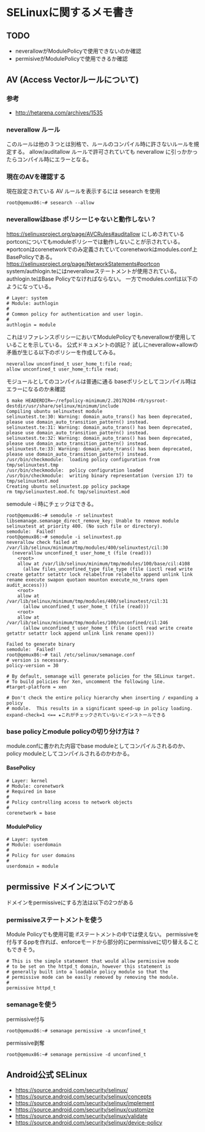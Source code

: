 # SELinuxに関するメモ書き
## TODO
- neverallowがModulePolicyで使用できないのか確認
- permisiveがModulePolicyで使用できるか確認

## AV (Access Vectorルールについて)
### 参考
- http://hetarena.com/archives/1535
### neverallow ルール
このルールは他の３つとは別格で、ルールのコンパイル時に許さないルールを規定する。
allow/auditallow ルールで許可されていても neverallow に引っかかったらコンパイル時にエラーとなる。
### 現在のAVを確認する
現在設定されている AV ルールを表示するには sesearch を使用

```
root@qemux86:~# sesearch --allow 
```

### neverallowはbase ポリシーじゃないと動作しない？
https://selinuxproject.org/page/AVCRules#auditallow
にしめされている
portconについてもmoduleポリシーでは動作しないことが示されている。※portconはcorenetworkでのみ定義されていてcorenetworkはmodules.conf上BasePolicyである。
https://selinuxproject.org/page/NetworkStatements#portcon
system/authlogin.teにはneverallowステートメントが使用されている。authlogin.teはBase Policyでなければならない。
一方でmodules.confは以下のようになっている。

```
# Layer: system
# Module: authlogin
#
# Common policy for authentication and user login.
# 
authlogin = module
```
これはリファレンスポリシーにおいてModulePolicyでもneverallowが使用していることを示している。
公式ドキュメントの誤記？
試しにneverallow+allowの矛盾が生じる以下のポリシーを作成してみる。
```
neverallow unconfined_t user_home_t:file read;
allow unconfined_t user_home_t:file read;
```
モジュールとしてのコンパイルは普通に通る
baseポリシとしてコンパイル時はエラーになるのか未確認
```
$ make HEADERDIR=~/refpolicy-minimum/2.20170204-r0/sysroot-destdir/usr/share/selinux/minimum/include 
Compiling ubuntu selinuxtest module
selinuxtest.te:30: Warning: domain_auto_trans() has been deprecated, please use domain_auto_transition_pattern() instead.
selinuxtest.te:31: Warning: domain_auto_trans() has been deprecated, please use domain_auto_transition_pattern() instead.
selinuxtest.te:32: Warning: domain_auto_trans() has been deprecated, please use domain_auto_transition_pattern() instead.
selinuxtest.te:33: Warning: domain_auto_trans() has been deprecated, please use domain_auto_transition_pattern() instead.
/usr/bin/checkmodule:  loading policy configuration from tmp/selinuxtest.tmp
/usr/bin/checkmodule:  policy configuration loaded
/usr/bin/checkmodule:  writing binary representation (version 17) to tmp/selinuxtest.mod
Creating ubuntu selinuxtest.pp policy package
rm tmp/selinuxtest.mod.fc tmp/selinuxtest.mod

```
semodule -i 時にチェックはできる。
```
root@qemux86:~# semodule -r selinuxtest
libsemanage.semanage_direct_remove_key: Unable to remove module selinuxtest at priority 400. (No such file or directory).
semodule:  Failed!
root@qemux86:~# semodule -i selinuxtest.pp
neverallow check failed at /var/lib/selinux/minimum/tmp/modules/400/selinuxtest/cil:30
  (neverallow unconfined_t user_home_t (file (read)))
    <root>
    allow at /var/lib/selinux/minimum/tmp/modules/100/base/cil:4108
      (allow files_unconfined_type file_type (file (ioctl read write create getattr setattr lock relabelfrom relabelto append unlink link rename execute swapon quotaon mounton execute_no_trans open audit_access)))
    <root>
    allow at /var/lib/selinux/minimum/tmp/modules/400/selinuxtest/cil:31
      (allow unconfined_t user_home_t (file (read)))
    <root>
    allow at /var/lib/selinux/minimum/tmp/modules/100/unconfined/cil:246
      (allow unconfined_t user_home_t (file (ioctl read write create getattr setattr lock append unlink link rename open)))

Failed to generate binary
semodule:  Failed!
root@qemux86:~# tail /etc/selinux/semanage.conf 
# version is necessary.
policy-version = 30

# By default, semanage will generate policies for the SELinux target.
# To build policies for Xen, uncomment the following line.
#target-platform = xen

# Don't check the entire policy hierarchy when inserting / expanding a policy
# module.  This results in a significant speed-up in policy loading.
expand-check=1 <== ★これがチェックされていないとインストールできる
```
### base policyとmodule policyの切り分け方は？
module.confに書かれた内容でbase moduleとしてコンパイルされるのか、policy moduleとしてコンパイルされるのかわかる。

#### BasePolicy
```
# Layer: kernel
# Module: corenetwork
# Required in base
#
# Policy controlling access to network objects
# 
corenetwork = base
```

#### ModulePolicy
```
# Layer: system
# Module: userdomain
#
# Policy for user domains
# 
userdomain = module
```

## permissive ドメインについて
ドメインをpermissiveにする方法は以下の2つがある
### permissiveステートメントを使う
Module Policyでも使用可能
ifステートメントの中では使えない。
permissiveを付与するppを作れば、enforceモードから部分的にpermissiveに切り替えることもできそう。
```
# This is the simple statement that would allow permissive mode
# to be set on the httpd_t domain, however this statement is
# generally built into a loadable policy module so that the
# permissive mode can be easily removed by removing the module.
# 
permissive httpd_t
```


### semanageを使う
permissive付与

```
root@qemux86:~# semanage permissive -a unconfined_t
```

permissive剥奪

```
root@qemux86:~# semanage permissive -d unconfined_t

```

## Android公式 SELinux
- https://source.android.com/security/selinux/
- https://source.android.com/security/selinux/concepts
- https://source.android.com/security/selinux/implement
- https://source.android.com/security/selinux/customize
- https://source.android.com/security/selinux/validate
- https://source.android.com/security/selinux/device-policy




